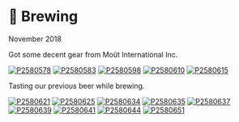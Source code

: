 # 🌾 Brewing
November 2018

Got some decent gear from Moût International Inc.

[![P2580578](/photos/hd/P2580578.jpg)](/photos/P2580578.md)
[![P2580583](/photos/hd/P2580583.jpg)](/photos/P2580583.md)
[![P2580598](/photos/hd/P2580598.jpg)](/photos/P2580598.md)
[![P2580610](/photos/hd/P2580610.jpg)](/photos/P2580610.md)
[![P2580615](/photos/hd/P2580615.jpg)](/photos/P2580615.md)

Tasting our previous beer while brewing.

[![P2580621](/photos/hd/P2580621.jpg)](/photos/P2580621.md)
[![P2580625](/photos/hd/P2580625.jpg)](/photos/P2580625.md)
[![P2580634](/photos/hd/P2580634.jpg)](/photos/P2580634.md)
[![P2580635](/photos/hd/P2580635.jpg)](/photos/P2580635.md)
[![P2580637](/photos/hd/P2580637.jpg)](/photos/P2580637.md)
[![P2580639](/photos/hd/P2580639.jpg)](/photos/P2580639.md)
[![P2580641](/photos/hd/P2580641.jpg)](/photos/P2580641.md)
[![P2580644](/photos/hd/P2580644.jpg)](/photos/P2580644.md)
[![P2580651](/photos/hd/P2580651.jpg)](/photos/P2580651.md)
